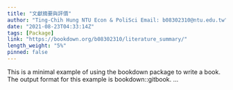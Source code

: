```yaml
---
title: "文獻摘要與評價"
author: "Ting-Chih Hung NTU Econ & PoliSci Email: b08302310@ntu.edu.tw"
date: "2021-08-23T04:33:14Z"
tags: [Package]
link: "https://bookdown.org/b08302310/literature_summary/"
length_weight: "5%"
pinned: false
---
```


This is a minimal example of using the bookdown package to write a book. The output format for this example is bookdown::gitbook. ...
